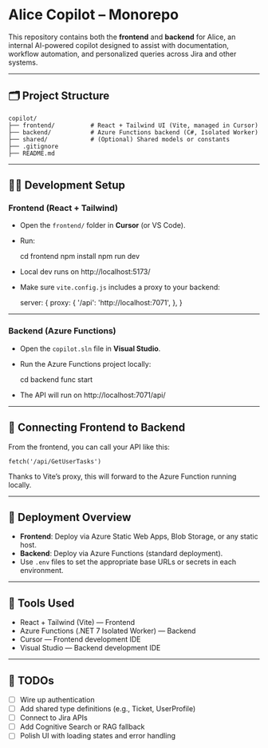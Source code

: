 # Alice Copilot – Monorepo

This repository contains both the **frontend** and **backend** for Alice, an internal AI-powered copilot designed to assist with documentation, workflow automation, and personalized queries across Jira and other systems.

---

## 🗂 Project Structure

```
copilot/
├── frontend/          # React + Tailwind UI (Vite, managed in Cursor)
├── backend/           # Azure Functions backend (C#, Isolated Worker)
├── shared/            # (Optional) Shared models or constants
├── .gitignore
├── README.md
```

---

## 🧑‍💻 Development Setup

### Frontend (React + Tailwind)

- Open the `frontend/` folder in **Cursor** (or VS Code).
- Run:

    cd frontend
    npm install
    npm run dev

- Local dev runs on http://localhost:5173/

- Make sure `vite.config.js` includes a proxy to your backend:

    server: {
      proxy: {
        '/api': 'http://localhost:7071',
      },
    }

---

### Backend (Azure Functions)

- Open the `copilot.sln` file in **Visual Studio**.
- Run the Azure Functions project locally:

    cd backend
    func start

- The API will run on http://localhost:7071/api/

---

## 🔄 Connecting Frontend to Backend

From the frontend, you can call your API like this:

    fetch('/api/GetUserTasks')

Thanks to Vite’s proxy, this will forward to the Azure Function running locally.

---

## 🚀 Deployment Overview

- **Frontend**: Deploy via Azure Static Web Apps, Blob Storage, or any static host.
- **Backend**: Deploy via Azure Functions (standard deployment).
- Use `.env` files to set the appropriate base URLs or secrets in each environment.

---

## 🧠 Tools Used

- React + Tailwind (Vite) — Frontend
- Azure Functions (.NET 7 Isolated Worker) — Backend
- Cursor — Frontend development IDE
- Visual Studio — Backend development IDE

---

## 🧾 TODOs

- [ ] Wire up authentication
- [ ] Add shared type definitions (e.g., Ticket, UserProfile)
- [ ] Connect to Jira APIs
- [ ] Add Cognitive Search or RAG fallback
- [ ] Polish UI with loading states and error handling
